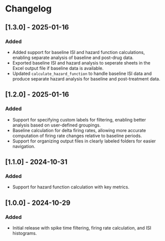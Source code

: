 # Changelog

## [1.3.0] - 2025-01-16

### Added

- Added support for baseline ISI and hazard function calculations, enabling separate analysis of baseline and post-drug data.
- Exported baseline ISI and hazard analysis to seperate sheets in the Excel output file if baseline data is available.
- Updated `calculate_hazard_function` to handle baseline ISI data and produce separate hazard analysis for baseline and post-treatment data.

## [1.2.0] - 2025-01-16

### Added

- Support for specifying custom labels for filtering, enabling better analysis based on user-defined groupings.
- Baseline calculation for delta firing rates, allowing more accurate computation of firing rate changes relative to baseline periods.
- Support for organizing output files in clearly labeled folders for easier navigation.

## [1.1.0] - 2024-10-31

### Added

- Support for hazard function calculation with key metrics.

## [1.0.0] - 2024-10-29

### Added

- Initial release with spike time filtering, firing rate calculation, and ISI histograms.

